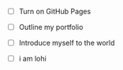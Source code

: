 - [ ] Turn on GitHub Pages
- [ ] Outline my portfolio
- [ ] Introduce myself to the world
- [ ] i am lohi

